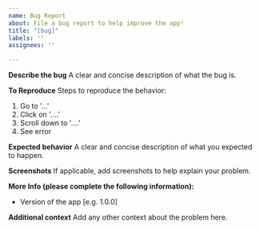 ```yaml
---
name: Bug Report
about: File a bug report to help improve the app!
title: "[bug]"
labels: ''
assignees: ''

---
```


**Describe the bug**
A clear and concise description of what the bug is.

**To Reproduce**
Steps to reproduce the behavior:
1. Go to '...'
2. Click on '....'
3. Scroll down to '....'
4. See error

**Expected behavior**
A clear and concise description of what you expected to happen.

**Screenshots**
If applicable, add screenshots to help explain your problem.

**More Info (please complete the following information):**
 - Version of the app [e.g. 1.0.0]

**Additional context**
Add any other context about the problem here.
